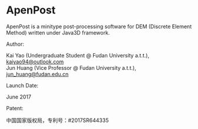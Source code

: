 # ApenPost

ApenPost is a minitype post-processing software for DEM (Discrete Element Method) written under Java3D framework. 

Author: 

Kai Yao (Undergraduate Student @ Fudan University a.t.t.), kaiyao94@outlook.com  
Jun Huang (Vice Professor @ Fudan University a.t.t.), jun_huang@fudan.edu.cn

Launch Date:

June 2017

Patent:

中国国家版权局，专利号：#2017SR644335
